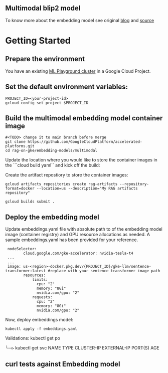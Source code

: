 ## Multimodal blip2 model

To know more about the embedding model see original [blog](https://blog.salesforceairesearch.com/blip-2/) and [source](https://github.com/salesforce/LAVIS/tree/main/examples)

# Getting Started

## Prepare the environment

You have an existing [ML Playground cluster](https://github.com/GoogleCloudPlatform/accelerated-platforms/tree/main/platforms/gke-aiml/playground) in a Google Cloud Project.

## Set the default environment variables:

```
PROJECT_ID=<your-project-id>
gcloud config set project $PROJECT_ID
```

## Build the multimodal embedding model container image

```
#<TODO> change it to main branch before merge
git clone https://github.com/GoogleCloudPlatform/accelerated-platforms.git
cd rag-on-gke/embedding-models/multimodal
```

Update the location where you would like to store the container images in the ```cloud build yaml`` and kick off the build: 

Create the artifact repostiory to store the container images:

```
gcloud artifacts repositories create rag-artifacts --repository-format=docker --location=us --description="My RAG artifacts repository"
```

```
gcloud builds submit . 
```

## Deploy the embedding model

Update embeddings.yaml file with absolute path to of the embedding model image (container registry) and GPU resource allocations as needed. 
A sample embeddings.yaml has been provided for your reference.

```
 nodeSelector:
        cloud.google.com/gke-accelerator: nvidia-tesla-t4
 ...
 ...       
 image: us-<region>-docker.pkg.dev/{PROJECT_ID}/gke-llm/sentence-transformer:latest #replace with your sentence transformer image path
        resources:
            limits:
              cpu: "2"
              memory: "8Gi"
              nvidia.com/gpu: "2"
            requests:
              cpu: "2"
              memory: "8Gi"
              nvidia.com/gpu: "2"
```

Now, deploy embeddings model:

```
kubectl apply -f embeddings.yaml

```
Validations: 
kubectl get po


└─⪧ kubectl get svc
NAME              TYPE           CLUSTER-IP      EXTERNAL-IP    PORT(S)          AGE


## curl tests against Embedding model
